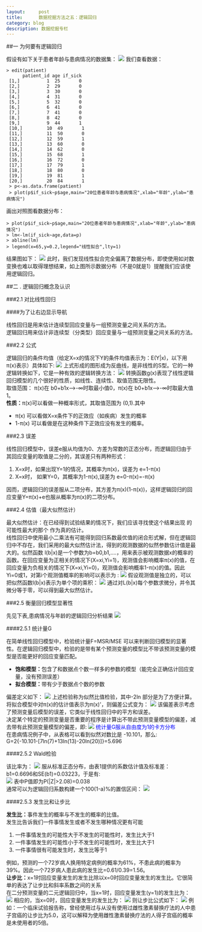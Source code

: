 ```yaml
---
layout:     post
title:      数据挖掘方法之五：逻辑回归
category: blog
description: 数据挖掘专栏
--- 
```


##一 为何要有逻辑回归

假设有如下关于患者年龄与患病情况的数据集：
<img src="/images/blog/loginregression1.png">
我们查看数据：

    > edit(patient)  
          patient_id age if_sick  
     [1,]          1  25       0  
     [2,]          2  29       0  
     [3,]          3  30       0  
     [4,]          4  31       0  
     [5,]          5  32       0  
     [6,]          6  41       0  
     [7,]          7  41       0  
     [8,]          8  42       0  
     [9,]          9  44       1  
     [10,]         10  49       1  
     [11,]         11  50       0  
     [12,]         12  59       1  
     [13,]         13  60       0  
     [14,]         14  62       0  
     [15,]         15  68       1  
     [16,]         16  72       0  
     [17,]         17  79       1  
     [18,]         18  80       0  
     [19,]         19  81       1  
     [20,]         20  84       1  
     > p<-as.data.frame(patient)  
     > plot(p$if_sick~p$age,main="20位患者年龄与患病情况",xlab="年龄",ylab="患病情况") 
 
画出对照图看数据分布：

    > plot(p$if_sick~p$age,main="20位患者年龄与患病情况",xlab="年龄",ylab="患病情况")  
    > lm<-lm(if_sick~age,data=p)  
    > abline(lm)  
    > legend(x=65,y=0.2,legend="线性拟合",lty=1)  

结果图如下：
<img src="/images/blog/loginregression2.png">
此时，我们发现线性拟合完全偏离了数据分布，即使使用如对数变换也难以取得理想结果，如上图所示数据分布（不是0就是1）提醒我们应该使用逻辑回归。

##二 .  逻辑回归概念及认识

###2.1  对比线性回归

####为了让右边显示导航

线性回归是用来估计连续型回应变量与一组预测变量之间关系的方法。<br>
逻辑回归用来估计非连续型（分类型）回应变量与一组预测变量之间关系的方法。

###2.2 公式

逻辑回归的条件均值（给定X=x的情况下Y的条件均值表示为：E(Y|x)，以下用π(x)表示）具体如下:
<img src="/images/blog/loginregression3.png">
上式形成的图形成为反曲线，是非线性的S型。它的一种逻辑转换如下，它是一种有效的逻辑转换方法：
<img src="/images/blog/loginregression4.png">
转换函数g(x)表现了线性逻辑回归模型的几个很好的性质，如线性、连续性、取值范围无限性。<br>
取值范围： π(x)在 b0+b1x-->-∞时取最小值0，π(x)在 b0+b1x-->-∞时取最大值1。<br>
<B>性质：</B>π(x)可以看做一种概率形式，其取值范围为 (0,1).其中
<ul>
<li>π(x) 可以看做X=x条件下的正效应（如疾病）发生的概率</li>
<li>1-π(x) 可以看做是在这种条件下正效应没有发生的概率。</li>
</ul>

###2.3 误差

线性回归模型中，误差e服从均值为0、方差为常数的正态分布，而逻辑回归由于其回应变量的取值是二分的，其误差只有两种形式：
<ol>
<li>X=x时，如果出现Y=1的情况，其概率为π(x)，误差为 e=1-π(x)</li>
<li>X=x时， 如果Y=0，其概率为1-π(x),误差为 e=0-π(x)=-π(x)</li>
</ol>
因而，逻辑回归的误差服从二项分布，其方差为π(x)(1-π(x))，这样逻辑回归的回应变量Y=π(x)+e也服从概率为π(x)的二项分布。

###2.4 估值（最大似然估计）

最大似然估计：在已经得到试验结果的情况下，我们应该寻找使这个结果出现 的可能性最大的那个  作为真的估计。<br>
线性回归中使用最小二乘法有可能得到回归系数最优值的闭合形式解，但在逻辑回归中不存在，我们采用的最大似然估计法，得到的观测数据的似然参数估计值是最大的。似然函数 l(b|x)是一个参数为b=b0,b1,....，用来表示被观测数据x的概率的函数。在回应变量为正相关的情况下(X=xi,Yi=1)，观测值会影响概率π(x)的值，在回应变量为负相关的情况下(X=xi,Yi=0)，观测值会影响概率1-π(x)的值。因此Yi=0或1，对第i个观测值概率的影响可以表示为 :
<img src="/images/blog/loginregression5.png">
假设观测值是独立的，可以把似然函数l(b|x)表示为单个项的乘积：
<img src="/images/blog/loginregression6.png">
通过对L(b|x)每个参数求微分，并令其微分等于零，可以得到最大似然估计。

###2.5 衡量回归模型显著性

先见下表,患病情况与年龄的逻辑回归分析结果
<img src="/images/blog/loginregression7.png">

####2.5.1 统计量G

在简单线性回归模型中，检验统计量F=MSR/MSE 可以来判断回归模型的显著性。在逻辑回归模型中，检验的是带有某个预测变量的模型比不带该预测变量的模型是否能更好的回应变量匹配。
<ul>
<li><B>饱和模型：</B>包含了和数据点个数一样多的参数的模型（能完全正确估计回应变量，没有预测误差）</li>
<li><B>拟合模型：</B>带有少于数据点个数的参数</li>
</ul>
偏差定义如下：
<img src="/images/blog/loginregression8.png">
上述检验称为似然比值检验，其中-2ln 部分是为了方便计算。将拟合模型中对π(x)的估计值表示为π(x)'，则偏差公式变为：
<img src="/images/blog/loginregression9.png">
该偏差表示考虑了预测变量后模型的误差，它类似于线性回归中的平方和误差。<br>
决定某个特定的预测变量是否重要的程序是计算出不带此预测变量模型的偏差，减去带有此预测变量模型的偏差，即:
<img src="/images/blog/loginregression10.png">
<font color="blue">统计量G服从自由度为1的卡方分布</font><br>
在患病情况例子中，从表格可以看到似然对数比是 -10.101，那么:<br>
G=2{-10.101-[7ln(7)+13ln(13)-20ln(20)]}=5.696

####2.5.2 Wald检验

该比率为：
<img src="/images/blog/loginregression11.png">
服从标准正态分布，由表1提供的系数估计值及标准差：b1=0.6696和SE(b1)=0.03223，于是有:<br>
<img src="/images/blog/loginregression12.png">
表中P值即为P(|Z|>2.08)=0.038<br>
通常可以为逻辑回归系数构建一个100(1-a)%的置信区间：
<img src="/images/blog/loginregression13.png">

####2.5.3 发生比和让步比

<B>发生比：</B>事件发生的概率与不发生的概率的比值。<br>
发生比告诉我们一件事情发生或者不发生哪种情况更有可能
<ol>
<li>一件事情发生的可能性大于不发生的可能性时，发生比大于1</li>
<li>一件事情发生的可能性小于不发生的可能性时，发生比大于1</li>
<li>一件事情很有可能发生时，发生比等于1</li>
</ol>
例如，预测的一个72岁病人换用特定病例的概率为61%，不患此病的概率为39%。因此一个72岁病人患此病的发生比=0.61/0.39=1.56。<br>
<B>让步比：</B>x=1时回应变量发生的发生比除以x=0时回应变量发生的发生比。它很简单的表达了让步比和斜率系数之间的关系<br>
在二分预测变量的二元逻辑回归中，当x=1时，回应变量发生(y=1)的发生比为：
<img src="/images/blog/loginregression14.png">
相应的，当x=0时，回应变量发生的发生比为：
<img src="/images/blog/loginregression15.png">
则让步比公式如下：
<img src="/images/blog/loginregression16.png">
例如：一个临床试验报告称，曾经使用过与从没有使用过雌性激素替换疗法的人中患子宫癌的让步比为5.0，这可以解释为使用雌性激素替换疗法的人得子宫癌的概率是未使用者的5倍。
